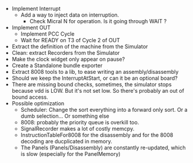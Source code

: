 * Implement Interrupt
  * Add a way to inject data on interruption.
    * Check Micral N for operation. Is it going through WAIT ?
* Implement OUT
  * Implement PCC Cycle
  * Wait for READY on T3 of Cycle 2 of OUT
* Extract the definition of the machine from the Simulator
* Clean: extract Recorders from the Simulator
* Make the clock widget only appear on pause?
* Create a Standalone bundle exporter
* Extract 8008 tools to a lib, to ease writing an assembly/disassembly
* Should we keep the InterruptAtStart, or can it be an optional board?
* There are missing bound checks, sometimes, the simulator stops because vdd is LOW.
  But it's not set low. So there's probably an out of bound access. 
* Possible optimization  
  * Scheduler: Change the sort everything into a forward only sort. Or a dumb selection... Or something else
  * 8008: probably the priority queue is overkill too.
  * SignalRecorder makes a lot of costly memcpy.
  * InstructionTableFor8008 for the disassembly and for the 8008 decoding are ducplicated in memory.
  * The Panels (Panels/Disassembly) are constantly re-updated, which is slow (especially for the PanelMemory)
